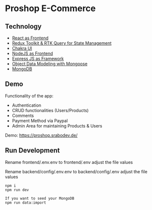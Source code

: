 # Proshop E-Commerce

## Technology

- [React as Frontend](https://reactjs.org/)
- [Redux Toolkit & RTK Query for State Management](https://redux-toolkit.js.org/)
- [Chakra UI](https://chakra-ui.com/docs/components)
- [NodeJS as Frontend](https://nodejs.org/)
- [Express JS as Framework](https://expressjs.com/)
- [Object Data Modeling with Mongoose](https://mongoosejs.com/)
- [MongoDB](https://mongodb.com/)

## Demo

Functionality of the app:

- Authentication
- CRUD functionalities (Users/Products)
- Comments
- Payment Method via Paypal
- Admin Area for maintaining Products & Users

Demo: https://proshop.srabodev.de/

## Run Development
Rename frontend/.env.env to frontend/.env adjust the file values

Rename backend/config/.env.env to backend/config/.env adjust the file values


``` 
npm i
npm run dev

If you want to seed your MongoDB
npm run data:import
